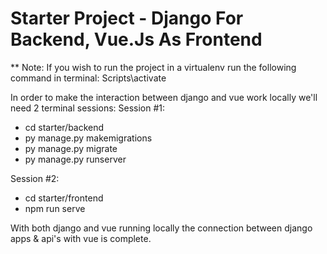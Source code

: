 # Starter Project - Django For Backend, Vue.Js As Frontend

** Note: If you wish to run the project in a virtualenv run the following command in terminal: Scripts\activate

In order to make the interaction between django and vue work locally we'll need 2 terminal sessions:
Session #1: 
  - cd starter/backend 
  - py manage.py makemigrations
  - py manage.py migrate
  - py manage.py runserver
  
Session #2: 
  - cd starter/frontend
  - npm run serve
  
With both django and vue running locally the connection between django apps & api's with vue is complete.

